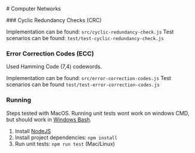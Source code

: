 # Computer Networks

### Cyclic Redundancy Checks (CRC)

Implementation can be found: `src/cyclic-redundancy-check.js`
Test scenarios can be found: `test/test-cyclic-redundancy-check.js`

### Error Correction Codes (ECC)

Used Hamming Code (7,4) codewords.

Implementation can be found: `src/error-correction-codes.js`
Test scenarios can be found `test/test-error-correction-codes.js`

### Running

Steps tested with MacOS.
Running unit tests wont work on windows CMD, but should work in [Windows Bash](https://www.howtogeek.com/249966/how-to-install-and-use-the-linux-bash-shell-on-windows-10/).

1. Install [NodeJS](https://nodejs.org/en/download/)
2. Install project dependencies: `npm install`
3. Run unit tests: `npm run test` (Mac/Linux)